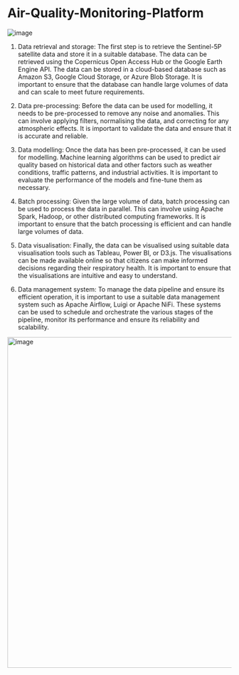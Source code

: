 # Air-Quality-Monitoring-Platform

![image](https://user-images.githubusercontent.com/96500221/236255712-95410790-69b8-46d6-a356-9169c6b8213c.png)


1. Data retrieval and storage: The first step is to retrieve the Sentinel-5P satellite data and store it in a suitable database. The data can be retrieved using the Copernicus Open Access Hub or the Google Earth Engine API. The data can be stored in a cloud-based database such as Amazon S3, Google Cloud Storage, or Azure Blob Storage. It is important to ensure that the database can handle large volumes of data and can scale to meet future requirements.

2. Data pre-processing: Before the data can be used for modelling, it needs to be pre-processed to remove any noise and anomalies. This can involve applying filters, normalising the data, and correcting for any atmospheric effects. It is important to validate the data and ensure that it is accurate and reliable.

3. Data modelling: Once the data has been pre-processed, it can be used for modelling. Machine learning algorithms can be used to predict air quality based on historical data and other factors such as weather conditions, traffic patterns, and industrial activities. It is important to evaluate the performance of the models and fine-tune them as necessary.

4. Batch processing: Given the large volume of data, batch processing can be used to process the data in parallel. This can involve using Apache Spark, Hadoop, or other distributed computing frameworks. It is important to ensure that the batch processing is efficient and can handle large volumes of data.

5. Data visualisation: Finally, the data can be visualised using suitable data visualisation tools such as Tableau, Power BI, or D3.js. The visualisations can be made available online so that citizens can make informed decisions regarding their respiratory health. It is important to ensure that the visualisations are intuitive and easy to understand.

6. Data management system: To manage the data pipeline and ensure its efficient operation, it is important to use a suitable data management system such as Apache Airflow, Luigi or Apache NiFi. These systems can be used to schedule and orchestrate the various stages of the pipeline, monitor its performance and ensure its reliability and scalability.

<img width="744" alt="image" src="https://user-images.githubusercontent.com/127101611/236419969-84e0aa4b-7213-4ea2-aa99-670c5e68f777.png">






